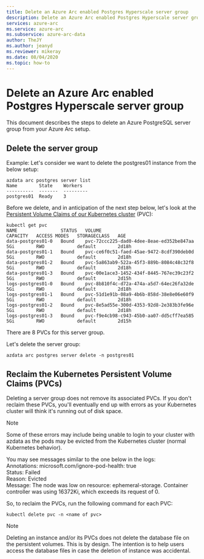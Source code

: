 ```yaml
---
title: Delete an Azure Arc enabled Postgres Hyperscale server group
description: Delete an Azure Arc enabled Postgres Hyperscale server group
services: azure-arc
ms.service: azure-arc
ms.subservice: azure-arc-data
author: TheJY
ms.author: jeanyd
ms.reviewer: mikeray
ms.date: 08/04/2020
ms.topic: how-to
---
```


# Delete an Azure Arc enabled Postgres Hyperscale server group

This document describes the steps to delete an Azure PostgreSQL server group from your Azure Arc setup.

## Delete the server group

Example:
Let's consider we want to delete the postgres01 instance from the below setup:

```console
azdata arc postgres server list
Name        State    Workers
----------  -------  ---------
postgres01  Ready    3
```

Before we delete, and in anticipation of the next step below, let's look at the [Persistent Volume Claims of our Kubernetes cluster](https://kubernetes.io/docs/concepts/storage/persistent-volumes/) (PVC):

```console
kubectl get pvc
NAME                STATUS   VOLUME                                     CAPACITY   ACCESS MODES   STORAGECLASS   AGE
data-postgres01-0   Bound    pvc-72ccc225-dad0-4dee-8eae-ed352be847aa   5Gi        RWO            default        2d18h
data-postgres01-1   Bound    pvc-ce6f0c51-faed-45ae-9472-8cdf390deb0d   5Gi        RWO            default        2d18h
data-postgres01-2   Bound    pvc-5a863ab9-522a-45f3-889b-8084c48c32f8   5Gi        RWO            default        2d18h
data-postgres01-3   Bound    pvc-00e1ace3-1452-434f-8445-767ec39c23f2   5Gi        RWO            default        2d15h
logs-postgres01-0   Bound    pvc-8b810f4c-d72a-474a-a5d7-64ec26fa32de   5Gi        RWO            default        2d18h
logs-postgres01-1   Bound    pvc-51d1e91b-08a9-4b6b-858d-38e8e06e60f9   5Gi        RWO            default        2d18h
logs-postgres01-2   Bound    pvc-8e5ad55e-300d-4353-92d8-2e383b3fe96e   5Gi        RWO            default        2d18h
logs-postgres01-3   Bound    pvc-f9e4cb98-c943-45b0-aa07-dd5cff7ea585   5Gi        RWO            default        2d15h
```
There are 8 PVCs for this server group.

Let's delete the server group:

```console
azdata arc postgres server delete -n postgres01
```

## Reclaim the Kubernetes Persistent Volume Claims (PVCs)

Deleting a server group does not remove its associated PVCs. If you don't reclaim these PVCs, you'll eventually end up with errors as your Kubernetes cluster will think it's running out of disk space.

>[!NOTE] 
> Some of these errors may include being unable to login to your cluster with azdata as the pods may be evicted from the Kubernetes cluster (normal Kubernetes behavior).

You may see messages similar to the one below in the logs:  
    Annotations:    microsoft.com/ignore-pod-health: true  
    Status:         Failed  
    Reason:         Evicted  
    Message:        The node was low on resource: ephemeral-storage. Container controller was using 16372Ki, which exceeds its request of 0.  

So, to reclaim the PVCs, run the following command for each PVC:
```console
kubectl delete pvc -n <name of pvc>
```

> [!NOTE]
> Deleting an instance and/or its PVCs does not delete the database file on the persistent volumes. This is by design. The intention is to help users access the database files in case the deletion of instance was accidental.
